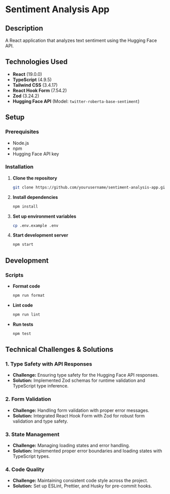 # Sentiment Analysis App

## Description

A React application that analyzes text sentiment using the Hugging Face API.

## Technologies Used

- **React** (19.0.0)
- **TypeScript** (4.9.5)
- **Tailwind CSS** (3.4.17)
- **React Hook Form** (7.54.2)
- **Zod** (3.24.2)
- **Hugging Face API** (Model: `twitter-roberta-base-sentiment`)

## Setup

### Prerequisites

- Node.js
- npm
- Hugging Face API key

### Installation

1. **Clone the repository**
   ```sh
   git clone https://github.com/yourusername/sentiment-analysis-app.git
   ```
2. **Install dependencies**
   ```sh
   npm install
   ```
3. **Set up environment variables**
   ```sh
   cp .env.example .env
   ```
4. **Start development server**
   ```sh
   npm start
   ```

## Development

### Scripts

- **Format code**
  ```sh
  npm run format
  ```
- **Lint code**
  ```sh
  npm run lint
  ```
- **Run tests**
  ```sh
  npm test
  ```

## Technical Challenges & Solutions

### 1. Type Safety with API Responses

- **Challenge:** Ensuring type safety for the Hugging Face API responses.
- **Solution:** Implemented Zod schemas for runtime validation and TypeScript type inference.

### 2. Form Validation

- **Challenge:** Handling form validation with proper error messages.
- **Solution:** Integrated React Hook Form with Zod for robust form validation and type safety.

### 3. State Management

- **Challenge:** Managing loading states and error handling.
- **Solution:** Implemented proper error boundaries and loading states with TypeScript types.

### 4. Code Quality

- **Challenge:** Maintaining consistent code style across the project.
- **Solution:** Set up ESLint, Prettier, and Husky for pre-commit hooks.
